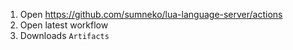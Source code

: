 1. Open https://github.com/sumneko/lua-language-server/actions
2. Open latest workflow
3. Downloads `Artifacts`